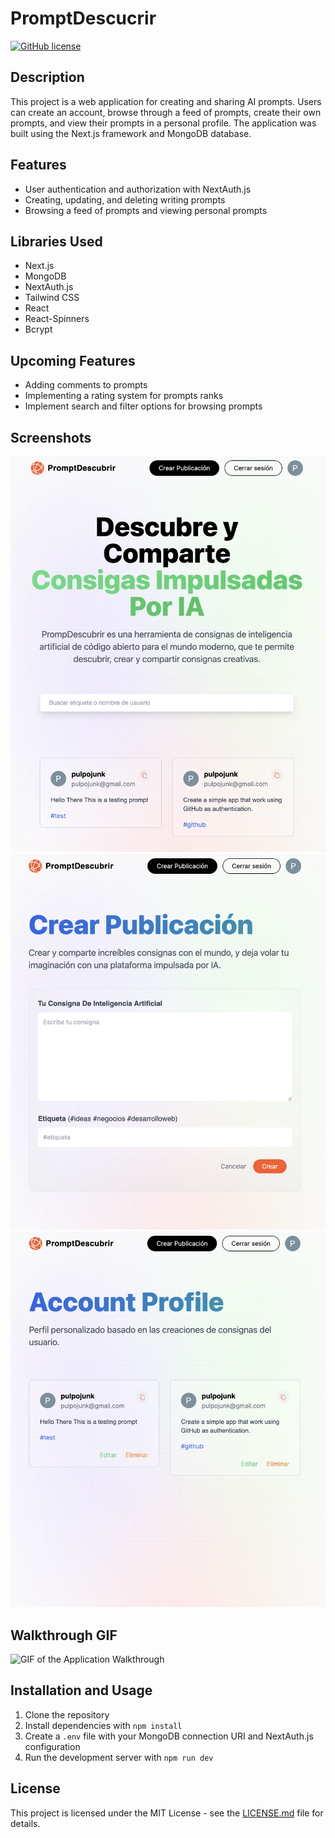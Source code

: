 # PromptDescucrir

[![GitHub license](https://img.shields.io/badge/license-MIT-blue.svg)](https://github.com/yourname/projectname/blob/main/LICENSE)

## Description

This project is a web application for creating and sharing AI prompts. Users can create an account, browse through a feed of prompts, create their own prompts, and view their prompts in a personal profile. The application was built using the Next.js framework and MongoDB database.

## Features

- User authentication and authorization with NextAuth.js
- Creating, updating, and deleting writing prompts
- Browsing a feed of prompts and viewing personal prompts

## Libraries Used

- Next.js
- MongoDB
- NextAuth.js
- Tailwind CSS
- React
- React-Spinners
- Bcrypt

## Upcoming Features

- Adding comments to prompts
- Implementing a rating system for prompts ranks
- Implement search and filter options for browsing prompts

## Screenshots

![Screenshot of the Homepage](/public/assets/screenshots/home_login.png)
![Screenshot of the Create Prompt Page](/public/assets/screenshots/create_prompt.png)
![Screenshot of the Profile Page](/public/assets/screenshots/account_profile.png)

## Walkthrough GIF

![GIF of the Application Walkthrough](/public/assets/images/walkthrough.gif)

## Installation and Usage

1. Clone the repository
2. Install dependencies with `npm install`
3. Create a `.env` file with your MongoDB connection URI and NextAuth.js configuration
4. Run the development server with `npm run dev`

## License

This project is licensed under the MIT License - see the [LICENSE.md](LICENSE.md) file for details.
